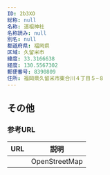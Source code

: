 ```yaml
---
ID: 2b3XO
総称: null
名称: 道祖神社
名称読み: null
別名: null
都道府県: 福岡県
区域: 久留米市
緯度: 33.3166638
経度: 130.5567302
郵便番号: 8390809
住所: 福岡県久留米市東合川４丁目５−８
---
```


## その他

### 参考URL

| URL | 説明          |
| --- | ------------- |
|     | OpenStreetMap |
